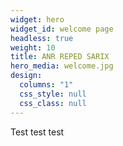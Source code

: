 ```yaml
---
widget: hero
widget_id: welcome page
headless: true
weight: 10
title: ANR REPED SARIX
hero_media: welcome.jpg
design:
  columns: "1"
  css_style: null
  css_class: null
---
```

Test test test